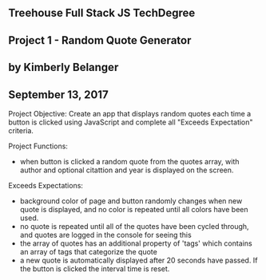## Treehouse Full Stack JS TechDegree
## Project 1 - Random Quote Generator
## by Kimberly Belanger
## September 13, 2017


Project Objective:
Create an app that displays random quotes each time a button is clicked using JavaScript and complete all "Exceeds Expectation" criteria.

Project Functions:
- when button is clicked a random quote from the quotes array, with author and optional citattion and year is displayed on the screen.

Exceeds Expectations:
- background color of page and button randomly changes when new quote is displayed, and no color is repeated until all colors have been used.
- no quote is repeated until all of the quotes have been cycled through, and quotes are logged in the console for seeing this
- the array of quotes has an additional property of 'tags' which contains an array of tags that categorize the quote
- a new quote is automatically displayed after 20 seconds have passed. If the button is clicked the interval time is reset.
